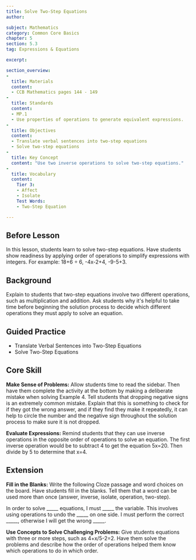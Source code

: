 ```yaml
---
title: Solve Two-Step Equations
author:

subject: Mathematics
category: Common Core Basics
chapter: 5
section: 5.3
tag: Expressions & Equations

excerpt:

section_overview:
-
  title: Materials
  content:
  - CCB Mathematics pages 144 - 149
-
  title: Standards
  content:
  - MP.1
  - Use properties of operations to generate equivalent expressions.
-
  title: Objectives
  content:
  - Translate verbal sentences into two-step equations
  - Solve two-step equations
-
  title: Key Concept
  content: "Use two inverse operations to solve two-step equations."
-
  title: Vocabulary
  content:
    Tier 3:
    - Affect
    - Isolate
    Test Words:
    - Two-Step Equation

---
```

## Before Lesson

In this lesson, students learn to solve two-step equations. Have students show readiness by applying order of operations to simplify expressions with integers. For example: 18+6 ÷ 6, -4x-2+4, -9-5+3.

## Background

Explain to students that two-step equations involve two different operations, such as multiplication and addition. Ask students why it's helpful to take time before beginning the solution process to decide which different operations they must apply to solve an equation.

## Guided Practice

- Translate Verbal Sentences into Two-Step Equations
- Solve Two-Step Equations

## Core Skill

**Make Sense of Problems:** Allow students time to read the sidebar. Then have them complete the activity at the bottom by making a deliberate mistake when solving Example 4. Tell students that dropping negative signs is an extremely common mistake. Explain that this is something to check for if they got the wrong answer, and if they find they make it repeatedly, it can help to circle the number and the negative sign throughout the solution process to make sure it is not dropped.

**Evaluate Expressions:** Remind students that they can use inverse operations in the opposite order of operations to solve an equation. The first inverse operation would be to subtract 4 to get the equation 5x=20. Then divide by 5 to determine that x=4.

## Extension

**Fill in the Blanks:** Write the following Cloze passage and word choices on the board. Have students fill in the blanks. Tell them that a word can be used more than once (answer, inverse, isolate, operation, two-step).

In order to solve _____ equations, I must _____ the variable. This involves using operations to undo the _____ on one side. I must perform the correct _____, otherwise I will get the wrong _____.

**Use Concepts to Solve Challenging Problems:** Give students equations with three or more steps, such as 4+x/5-2=2. Have them solve the problems and describe how the order of operations helped them know which operations to do in which order.
